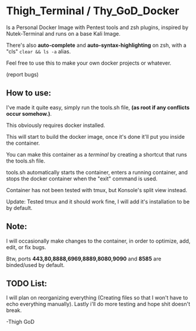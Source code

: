 # Thigh_Terminal / Thy_GoD_Docker

Is a Personal Docker Image  with Pentest tools and zsh plugins, inspired by Nutek-Terminal and runs on a base Kali Image.

There's also **auto-complete** and **auto-syntax-highlighting** on zsh, with a "cls" `clear && ls -a` alias.

Feel free to use this to make your own docker projects or whatever. 

(report bugs)

## How to use:

I've made it quite easy, simply run the tools.sh file, **(as root if any conflicts occur somehow.)**.

This obviously requires docker installed.

This will start to build the docker image, once it's done it'll put you inside the container.

You can make this container as a *terminal* by creating a shortcut that runs the tools.sh file.

tools.sh automatically starts the container, enters a running container, and stops the docker container when the "exit" command is used.

Container has not been tested with tmux, but Konsole's split view instead.

Update: Tested tmux and it should work fine, I will add it's installation to be by default.

## Note: 

I will occasionally make changes to the container, in order to optimize, add, edit, or fix bugs.

Btw, ports **443,80,8888,6969,8889,8080,9090** and **8585** are binded/used by default.

## TODO List:

I will plan on reorganizing everything (Creating files so that I won't have to echo everything manually).
Lastly i'll do more testing and hope shit doesn't break.

-Thigh GoD
